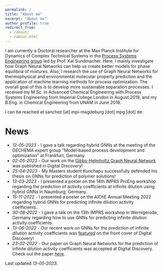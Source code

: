 ```yaml
---
permalink: /
title: "About me"
excerpt: "About me"
author_profile: true
redirect_from: 
  - /about/
  - /about.html
---
```


I am currently a Doctoral researcher at the Max Planck Institute for Dynamics of Complex Technical Systems in the [Process Systems Engineering group](https://www.mpi-magdeburg.mpg.de/pse) led by Prof. Kai Sundmacher. Here, I mainly investigate how Graph Neural Networks can help us create better models for phase equilibria of mixtures. Also, I research the use of Graph Neural Networks for thermophysical and environmental molecular property prediction and the application of machine learning methods for process optimization. The overall goal of this is to develop more sustainable separation processes. I received my M.Sc. in Advanced Chemical Engineering with Process Systems Engineering from Imperial College London in August 2019, and my B.Eng. in Chemical Engineering from UNAM in June 2018.

I can be reached at sanchez [at] mpi-magdeburg [dot] mpg [dot] de.

# News
* *12-05-2023* - I gave a talk regarding hybrid GNNs at the meeting of the DECHEMA expert group "Model-based process development and optimization" at Frankfurt, Germany.
* *02-05-2023* - Our work on the [Gibbs-Helmholtz Graph Neural Network](https://doi.org/10.1039/D2DD00142J) was published in Digital Discovery!
* *25-04-2023* - My Masters student Kunchapu successfully defended his thesis on GNNs for prediction of polymer solutions!
* *13-03-2023* - I presented a poster on the 14th IMPRS ProEng workshop regarding the prediction of activity coefficients at infinite dilution using hybrid GNNs in Naumburg, Germany.
* *15-11-2022* - I presented a poster on the AIChE Annual Meeting 2022 regarding hybrid GNNs for predicting infinite dilution activity coefficients.
* *30-08-2022* - I gave a talk on the 13th IMPRS workshop in Wernigerode, Germany regarding how to use GNNs for predicting infinite dilution activity coefficients. 
* *13-06-2022* - Our recent work on GNNs for the prediction of infinite dilution activity coefficients was [featured](https://pubs.rsc.org/en/content/articlepdf/2022/dd/d2dd90010f?page=search) on the front cover of Digital Discovery!
* *23-02-2022* - Our paper on Graph Neural Networks for the prediction of infinite dilution activity coefficients was accepted at Digital Discovery. Check out the paper [here](https://doi.org/10.1039/D1DD00037C).

Last updated *13-05-2023*.


